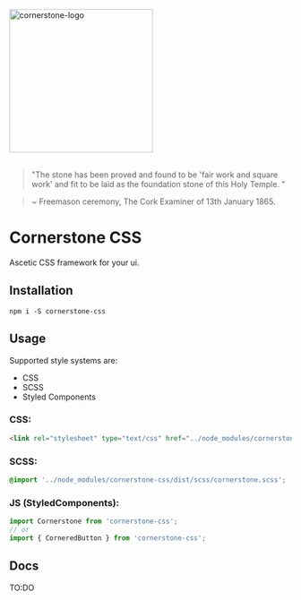 <img src="http://cornerstone.sebdybowski.com/cornerstone_v4.png" width="256px" alt="cornerstone-logo" />
<br/>
<br/>

> "The stone has been proved and found to be 'fair work and square work' and fit to be laid as the foundation stone of this Holy Temple. "

> ~ Freemason ceremony, The Cork Examiner of 13th January 1865.

# Cornerstone CSS
Ascetic CSS framework for your ui.

## Installation
`npm i -S cornerstone-css`

## Usage
Supported style systems are:
* CSS
* SCSS
* Styled Components

### CSS:
```html
<link rel="stylesheet" type="text/css" href="../node_modules/cornerstone-css/dist/css/cornerstone.min.css">
```

### SCSS:
```css
@import '../node_modules/cornerstone-css/dist/scss/cornerstone.scss';
```

### JS (StyledComponents):
```javascript
import Cornerstone from 'cornerstone-css';
// or
import { CorneredButton } from 'cornerstone-css';
```

## Docs
TO:DO
